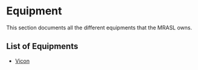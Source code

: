 # Equipment

This section documents all the different equipments that the MRASL owns.

## List of Equipments

* [Vicon](/vicon.md "Vicon")




